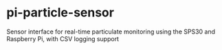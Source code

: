 # pi-particle-sensor
Sensor interface for real-time particulate monitoring using the SPS30 and Raspberry Pi, with CSV logging support
